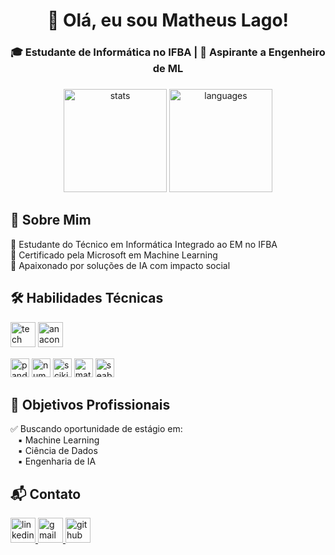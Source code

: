 <h1 align="center">👋 Olá, eu sou Matheus Lago!</h1>
<h3 align="center">🎓 Estudante de Informática no IFBA | 🤖 Aspirante a Engenheiro de ML</h3>

###

<div align="center">
  <!-- GitHub Stats -->
  <img src="https://github-readme-stats.vercel.app/api?username=Matheus254&hide_title=false&hide_rank=false&show_icons=true&include_all_commits=true&count_private=true&theme=radical&locale=pt-br&hide_border=false&hide=issues" height="165" alt="stats"/>
  <img src="https://github-readme-stats.vercel.app/api/top-langs/?username=Matheus254&locale=pt-br&layout=compact&card_width=320&langs_count=6&theme=radical&hide_border=false&hide=roff" height="165" alt="languages"/>
</div>

###

## 🚀 Sobre Mim
<div align="left">
  🔹 Estudante do Técnico em Informática Integrado ao EM no IFBA<br>
  🔹 Certificado pela Microsoft em Machine Learning<br>
  🔹 Apaixonado por soluções de IA com impacto social
</div>

###

## 🛠️ Habilidades Técnicas
<div align="left">
  <!-- Linguagens e Ferramentas Principais -->
  <div style="margin-bottom: 15px">
    <img src="https://skillicons.dev/icons?i=python,java,github,vscode" height="40" alt="tech stack"/>
    <img src="https://cdn.jsdelivr.net/gh/devicons/devicon/icons/anaconda/anaconda-original.svg" height="40" alt="anaconda"/>
  </div>

  <!-- Bibliotecas Específicas -->
  <div style="margin-top: 10px">
    <img src="https://img.shields.io/badge/Pandas-150458?logo=pandas&logoColor=white" height="30" alt="pandas"/>
    <img src="https://img.shields.io/badge/NumPy-013243?logo=numpy&logoColor=white" height="30" alt="numpy"/>
    <img src="https://img.shields.io/badge/Scikit--Learn-F7931E?logo=scikit-learn&logoColor=white" height="30" alt="scikit-learn"/>
    <img src="https://img.shields.io/badge/Matplotlib-11557C?logo=matplotlib&logoColor=white" height="30" alt="matplotlib"/>
    <img src="https://img.shields.io/badge/Seaborn-2596BE?logo=seaborn&logoColor=white" height="30" alt="seaborn"/>
  </div>
</div>

###

## 🎯 Objetivos Profissionais
<div align="left">
  ✅ Buscando oportunidade de estágio em:<br>
  &nbsp;&nbsp;&nbsp;▪️ Machine Learning<br>
  &nbsp;&nbsp;&nbsp;▪️ Ciência de Dados<br>
  &nbsp;&nbsp;&nbsp;▪️ Engenharia de IA
</div>

###

## 📬 Contato
<div align="left">
  <a href="https://www.linkedin.com/in/matheus-lago-a01919352/" target="_blank">
    <img src="https://img.shields.io/badge/LinkedIn-0077B5?logo=linkedin&logoColor=white&style=for-the-badge" height="40" alt="linkedin"/>
  </a>
  <a href="mailto:matheusdenovaeslago@gmail.com">
    <img src="https://img.shields.io/badge/Gmail-D14836?logo=gmail&logoColor=white&style=for-the-badge" height="40" alt="gmail"/>
  </a>
  <a href="https://github.com/Matheus254" target="_blank">
    <img src="https://img.shields.io/badge/Portfólio-181717?logo=github&logoColor=white&style=for-the-badge" height="40" alt="github"/>
  </a>
</div>

###

<br>
